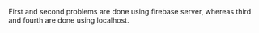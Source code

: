 First and second problems are done using firebase server, whereas third and fourth are done using localhost.
